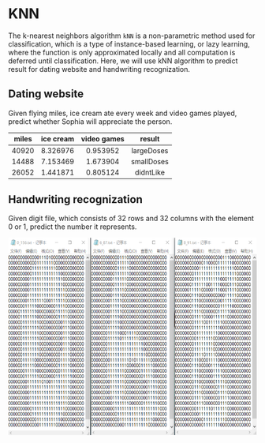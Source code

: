 # KNN

The k-nearest neighbors algorithm `kNN` is a non-parametric method used for classification, which is a type of instance-based learning, or lazy learning, where the function is only approximated locally and all computation is deferred until classification. 
Here, we will use kNN algorithm to predict result for dating website and handwriting recognization.

## Dating website
Given flying miles, ice cream ate every week and video games played, predict whether Sophia will appreciate the person.  

| miles | ice cream | video games | result
| :-----: | :--------: | :--------: | :--------------:
| 40920 | 8.326976 | 0.953952 | largeDoses
| 14488 | 7.153469 | 1.673904 | smallDoses
| 26052 | 1.441871 | 0.805124 | didntLike 

  
## Handwriting recognization
Given digit file, which consists of 32 rows and 32 columns with the element 0 or 1, predict the number it represents.

<div align=center><img width="574" height="400" src="https://github.com/Kobeyond/Codes-for-Machine-Learning/blob/master/KNN/data/digits.png"/></div>
